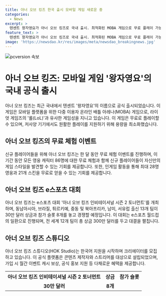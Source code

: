 ```yaml
---
title: 아너 오브 킹즈 한국 출시 모바일 게임 새로운 중
categories:
  - News
excerpt: >
  텐센트 왕자영요가 아너 오브 킹즈로 국내 출시. 최적화된 MOBA 게임으로 무료 플레이 가능, 저사양 기기에서도 원활한 플레이 가능. 레벨 인피니트가 서비스를 맡아 한 달간 신규 영웅 손책 무료 체험 이벤트를 진행. 아너 오브 킹즈 인비테이셔널 시즌 2 토너먼트 29일 말레이시아에서 개최되며, 전 세계 12개 팀이 참가하는 미드 시즌 역시 진행 예정. 아너 오브 킹즈 스튜디오는 한국어 지원 시작하며, 콘텐츠 제작자와 스트리머를 대상으로 공식 플랫폼으로 활동중.
feature_text: >
  텐센트 왕자영요가 아너 오브 킹즈로 국내 출시. 최적화된 MOBA 게임으로 무료 플레이 가능, 저사양 기기에서도 원활한 플레이 가능. 레벨 인피니트가 서비스를 맡아 한 달간 신규 영웅 손책 무료 체험 이벤트를 진행. 아너 오브 킹즈 인비테이셔널 시즌 2 토너먼트 29일 말레이시아에서 개최되며, 전 세계 12개 팀이 참가하는 미드 시즌 역시 진행 예정. 아너 오브 킹즈 스튜디오는 한국어 지원 시작하며, 콘텐츠 제작자와 스트리머를 대상으로 공식 플랫폼으로 활동중.
image: 'https://newsdao.kr/res/images/meta/newsdao_breakingnews.jpg'
---
```


<p><img src="https://newsdao.kr/res/images/meta/newsdao_breakingnews.jpg" alt="pcversion 속보" /></p>

<h1>아너 오브 킹즈: 모바일 게임 '왕자영요'의 국내 공식 출시</h1>

<p data-ke-size="size16">아너 오브 킹즈는 최근 국내에서 텐센트 '왕자영요'의 이름으로 공식 출시되었습니다. 이 게임은 모바일 플랫폼을 위한 다중 이용자 온라인 배틀 아레나(MOBA) 게임으로, 라이엇 게임즈의 '롤(LoL)'과 유사한 게임성을 지니고 있습니다. 이 게임은 무료로 플레이할 수 있으며, 저사양 기기에서도 원활한 플레이를 지원하기 위해 용량을 최소화했습니다.</p>

<h2 data-ke-size="size26">아너 오브 킹즈의 무료 체험 이벤트</h2>

<p data-ke-size="size16">신규 플레이어들을 위해 아너 오브 킹즈는 한 달 동안 무료 체험 이벤트를 진행하며, 이 기간 동안 모든 영웅 캐릭터 86명에 대한 무료 체험과 함께 신규 플레이어들이 자신만의 게임 스타일을 발견할 수 있는 기회를 제공합니다. 또한, 인게임 활동을 통해 최대 28명 영웅과 21개 스킨을 무료로 얻을 수 있는 기회를 제공합니다.</p>

<h2 data-ke-size="size26">아너 오브 킹즈 e스포츠 대회</h2>

<p data-ke-size="size16">아너 오브 킹즈는 e스포츠 대회 '아너 오브 킹즈 인비테이셔널 시즌 2 토너먼트'를 개최하며, 동남아시아, 브라질, 튀르키예, 중동 및 북아프리카, 남미, 서유럽 출신 13개 팀이 30만 달러 상금과 참가 슬롯 8개를 놓고 경쟁할 예정입니다. 이 대회는 e스포츠 월드컵의 일환으로 진행되며, 전 세계 12개 팀이 총 상금 300만 달러를 두고 대결을 펼칩니다.</p>

<h2 data-ke-size="size26">아너 오브 킹즈 스튜디오</h2>

<p data-ke-size="size16">아너 오브 킹즈 스튜디오(HOK Studio)는 한국어 지원을 시작하며 크리에이터를 모집하고 있습니다. 이 공식 플랫폼은 콘텐츠 제작자와 스트리머를 대상으로 설립되었으며, 가입 시 월간 이벤트 캐시 보상, 공식 홍보 지원 등 다채로운 혜택을 제공합니다.</p>

<table>
    <tr>
        <th>아너 오브 킹즈 인비테이셔널 시즌 2 토너먼트</th>
        <th>상금</th>
        <th>참가 슬롯</th>
    </tr>
    <tr>
        <td style="text-align: center; height: 17px;"><b>30만 달러</b></td>
        <td style="text-align: center; height: 17px;"><b>8개</b></td>
    </tr>
</table>

<p data-ke-size="size16"></p>

